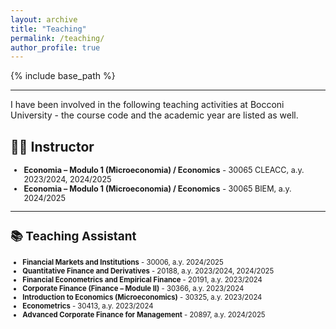 ```yaml
---
layout: archive
title: "Teaching"
permalink: /teaching/
author_profile: true
---
```


{% include base_path %}


---
I have been involved in the following teaching activities at Bocconi University - the course code and the academic year are listed as well. 

## 🧑‍🏫 Instructor
<span style="font-size: 0.9em;">

- **Economia – Modulo 1 (Microeconomia) / Economics** - 30065 CLEACC, a.y. 2023/2024, 2024/2025
- **Economia – Modulo 1 (Microeconomia) / Economics** - 30065 BIEM, a.y. 2024/2025

---

## 📚 Teaching Assistant
<span style="font-size: 0.9em;">

- **Financial Markets and Institutions** - 30006, a.y. 2024/2025
- **Quantitative Finance and Derivatives** - 20188, a.y. 2023/2024, 2024/2025
- **Financial Econometrics and Empirical Finance** - 20191, a.y. 2023/2024 
- **Corporate Finance (Finance – Module II)**  - 30366, a.y. 2023/2024
- **Introduction to Economics (Microeconomics)** - 30325, a.y. 2023/2024
- **Econometrics** - 30413, a.y. 2023/2024
- **Advanced Corporate Finance for Management** - 20897, a.y. 2024/2025
